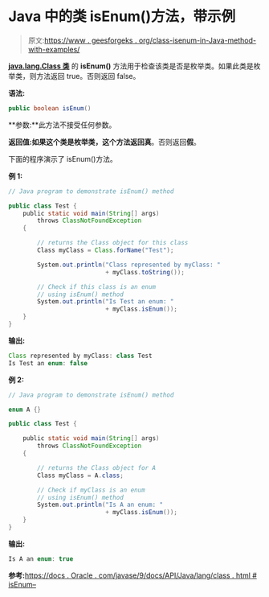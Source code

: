 # Java 中的类 isEnum()方法，带示例

> 原文:[https://www . geesforgeks . org/class-isenum-in-Java-method-with-examples/](https://www.geeksforgeeks.org/class-isenum-method-in-java-with-examples/)

**[java.lang.Class 类](https://www.geeksforgeeks.org/java-lang-class-class-java-set-1/)** 的 **isEnum()** 方法用于检查该类是否是枚举类。如果此类是枚举类，则方法返回 true。否则返回 false。

**语法:**

```java
public boolean isEnum()

```

**参数:**此方法不接受任何参数。

**返回值:**如果这个类是枚举类，这个方法返回**真**。否则返回**假**。

下面的程序演示了 isEnum()方法。

**例 1:**

```java
// Java program to demonstrate isEnum() method

public class Test {
    public static void main(String[] args)
        throws ClassNotFoundException
    {

        // returns the Class object for this class
        Class myClass = Class.forName("Test");

        System.out.println("Class represented by myClass: "
                           + myClass.toString());

        // Check if this class is an enum
        // using isEnum() method
        System.out.println("Is Test an enum: "
                           + myClass.isEnum());
    }
}
```

**输出:**

```java
Class represented by myClass: class Test
Is Test an enum: false

```

**例 2:**

```java
// Java program to demonstrate isEnum() method

enum A {}

public class Test {

    public static void main(String[] args)
        throws ClassNotFoundException
    {

        // returns the Class object for A
        Class myClass = A.class;

        // Check if myClass is an enum
        // using isEnum() method
        System.out.println("Is A an enum: "
                           + myClass.isEnum());
    }
}
```

**输出:**

```java
Is A an enum: true

```

**参考:**[https://docs . Oracle . com/javase/9/docs/API/Java/lang/class . html # isEnum–](https://docs.oracle.com/javase/9/docs/api/java/lang/Class.html#isEnum--)